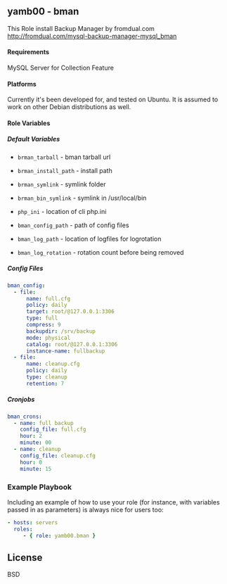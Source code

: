 ## yamb00 - bman

This Role install Backup Manager by fromdual.com
http://fromdual.com/mysql-backup-manager-mysql_bman

#### Requirements

MySQL Server for Collection Feature

#### Platforms

Currently it's been developed for, and tested on Ubuntu. It is assumed to work on other Debian distributions as well.

#### Role Variables

##### Default Variables

- `brman_tarball` - bman tarball url
- `brman_install_path` - install path
- `brman_symlink` - symlink folder
- `brman_bin_symlink` - symlink in /usr/local/bin

- `php_ini` - location of cli php.ini
- `bman_config_path` - path of config files

- `bman_log_path` - location of logfiles for logrotation
- `bman_log_rotation` - rotation count before being removed

##### Config Files

```yml
bman_config:
  - file:
      name: full.cfg
      policy: daily
      target: root/@127.0.0.1:3306
      type: full
      compress: 9
      backupdir: /srv/backup
      mode: physical
      catalog: root/@127.0.0.1:3306
      instance-name: fullbackup
  - file:
      name: cleanup.cfg
      policy: daily
      type: cleanup
      retention: 7
```
##### Cronjobs

```yml
bman_crons:
  - name: full backup
    config_file: full.cfg
    hour: 2
    minute: 00
  - name: cleanup
    config_file: cleanup.cfg
    hour: 0
    minute: 15
```

### Example Playbook


Including an example of how to use your role (for instance, with variables passed in as parameters) is always nice for users too:
```yml
- hosts: servers
  roles:
     - { role: yamb00.bman }
```
License
-------

BSD
